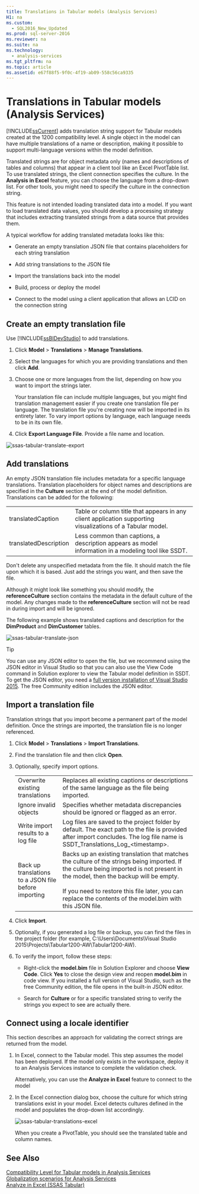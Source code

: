 ```yaml
---
title: Translations in Tabular models (Analysis Services)
H1: na
ms.custom: 
  - SQL2016_New_Updated
ms.prod: sql-server-2016
ms.reviewer: na
ms.suite: na
ms.technology: 
  - analysis-services
ms.tgt_pltfrm: na
ms.topic: article
ms.assetid: e67f88f5-9f0c-4f19-ab09-558c56ca9335
---
```

# Translations in Tabular models (Analysis Services)
  [!INCLUDE[ssCurrent](../../Token/Other/ssCurrent_md.md)] adds translation string support for Tabular models created at the 1200 compatibility level. A single object in the model can have multiple translations of a name or description, making it possible to support multi\-language versions within the model definition.  
  
 Translated strings are for object metadata only \(names and descriptions of tables and columns\) that appear in a client tool like an Excel PivotTable list.  To use translated strings, the client connection specifies the culture. In the **Analysis in Excel** feature, you can choose the language from a drop\-down list. For other tools, you might need to specify the culture in the connection string.  
  
 This feature is not intended loading translated data into a model. If you want to load translated data values, you should develop a processing strategy that includes extracting translated strings from a data source that provides them.  
  
 A typical workflow for adding translated metadata looks like this:  
  
-   Generate an empty  translation JSON file that contains placeholders for each string translation  
  
-   Add string translations to the JSON file  
  
-   Import the translations back into the model  
  
-   Build, process or deploy the model  
  
-   Connect to the model using a client application that allows an LCID on the connection string  
  
## Create an empty translation file  
 Use [!INCLUDE[ssBIDevStudio](../../Token/Other/ssBIDevStudio_md.md)] to add translations.  
  
1.  Click **Model** \> **Translations** \> **Manage Translations**.  
  
2.  Select the languages for which you are providing translations and then click **Add**.  
  
3.  Choose one or more languages from the list, depending on how you want to import the strings later.  
  
     Your translation file can include multiple languages, but you might find translation management easier if you create one translation file per language. The translation file you're creating now will be imported in its entirety later. To vary import options by language, each language needs to be in its own file.  
  
4.  Click **Export Language File**.  Provide a file name and location.  
  
 ![ssas-tabular-translate-export](../../Images/Image/ImageNotContaina/ssas-tabular-translate-export.png "ssas-tabular-translate-export")  
  
## Add translations  
 An empty JSON translation file includes metadata for a specific language translations. Translation placeholders for object names and descriptions are specified in the **Culture** section at the end of the model definition. Translations can be added for the following:  
  
|||  
|-|-|  
|translatedCaption|Table or column title that appears in any client application supporting visualizations of a Tabular model.|  
|translatedDescription|Less common than captions, a description appears as model information in a modeling tool like SSDT.|  
  
 Don't  delete any unspecified metadata from the file.  It should match the file upon which it is based. Just add the strings you want, and then save the file.  
  
 Although it might look like something you should modify, the  **referenceCulture** section  contains the metadata in the default culture of the model. Any changes made to the **referenceCulture** section will not be read in during import and will be ignored.  
  
 The following example shows translated captions and description for the **DimProduct** and **DimCustomer** tables.  
  
 ![ssas-tabular-translate-json](../../Images/Image/ImageNotContaina/ssas-tabular-translate-json.png "ssas-tabular-translate-json")  
  
> [!TIP]  
>  You can use any JSON editor to open the file, but we recommend using the JSON editor in Visual Studio so that you can also use the View Code command in Solution explorer to view the Tabular model definition in SSDT. To get the JSON editor, you need a [full version installation of Visual Studio 2015](https://www.visualstudio.com/en-us/downloads/download-visual-studio-vs.aspx). The free Community edition includes the JSON editor.  
  
## Import a translation file  
 Translation strings that you import become a permanent part of the model definition. Once the strings are imported, the translation file is no longer referenced.  
  
1.  Click **Model** \> **Translations** \> **Import Translations**.  
  
2.  Find the translation file and then click **Open**.  
  
3.  Optionally, specify import options.  
  
    |||  
    |-|-|  
    |Overwrite existing translations|Replaces all existing captions or descriptions of the same language as the file being imported.|  
    |Ignore invalid objects|Specifies whether metadata discrepancies should be ignored or flagged as an error.|  
    |Write import results to a log file|Log files are saved to the project folder by default. The exact path to the file is provided after import concludes. The log file name is SSDT\_Translations\_Log\_\<timestamp\>.|  
    |Back up translations to a JSON file before importing|Backs up an existing translation that matches the culture of the strings being imported.  If the culture being imported is not present in the model, then the backup will be empty.<br /><br /> If you need to restore this file later, you can replace the contents of the model.bim with this JSON file.|  
  
4.  Click **Import**.  
  
5.  Optionally, if you generated a log file or backup, you can find the files in the  project folder \(for example, C:\\Users\\Documents\\Visual Studio 2015\\Projects\\Tabular1200\-AW\\Tabular1200\-AW\).  
  
6.  To verify the import, follow these steps:  
  
    -   Right\-click the **model.bim** file in Solution Explorer and choose **View Code**. Click **Yes** to close the design view and reopen **model.bim** in code view.  If you installed a full version of Visual Studio, such as the free Community edition, the file opens in the built\-in JSON editor.  
  
    -   Search for **Culture** or for a specific translated string to verify the strings you expect to see are actually there.  
  
## Connect using a locale identifier  
 This section describes an approach for validating the correct strings are returned from the model.  
  
1.  In Excel, connect to the Tabular model. This step assumes the model has been deployed. If the model only exists in the workspace, deploy it to an Analysis Services instance to complete the validation check.  
  
     Alternatively, you can use the **Analyze in Excel** feature to connect to the model  
  
2.  In the Excel connection dialog box, choose the culture for which string translations exist in your model. Excel detects cultures defined in the model and populates the drop\-down list accordingly.  
  
     ![ssas-tabular-translations-excel](../../Images/Image/ImageNotContaina/ssas-tabular-translations-excel.png "ssas-tabular-translations-excel")  
  
     When you create a PivotTable, you should see the translated table and column names.  
  
## See Also  
 [Compatibility Level for Tabular models in Analysis Services](../../Topics/TopicNameNotContainA/Compatibility-Level-for-Tabular-models-in-Analysis-Services.md)   
 [Globalization scenarios for Analysis Services](../../Topics/TopicNameNotContainA/Globalization-scenarios-for-Analysis-Services.md)   
 [Analyze in Excel &#40;SSAS Tabular&#41;](../../Topics/TopicNameNotContainA/Analyze-in-Excel--SSAS-Tabular-.md)  
  
  